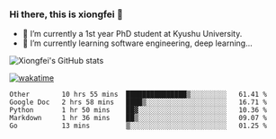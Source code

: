 ### Hi there, this is xiongfei 👋


- 🔭 I’m currently a 1st year PhD student at Kyushu University.
- 🌱 I’m currently learning software engineering, deep learning...

<!--
**Toma62299781/Toma62299781** is a ✨ _special_ ✨ repository because its `README.md` (this file) appears on your GitHub profile.
Here are some ideas to get you started:
-->

![Xiongfei's GitHub stats](https://github-readme-stats.vercel.app/api?username=Toma62299781)


[![wakatime](https://wakatime.com/badge/user/9e8d5516-d162-43e7-9563-87295d455a71.svg)](https://wakatime.com/@9e8d5516-d162-43e7-9563-87295d455a71)

<!--START_SECTION:waka-->
```text
Other        10 hrs 55 mins  ███████████████▒░░░░░░░░░   61.41 % 
Google Doc   2 hrs 58 mins   ████▒░░░░░░░░░░░░░░░░░░░░   16.71 % 
Python       1 hr 50 mins    ██▓░░░░░░░░░░░░░░░░░░░░░░   10.36 % 
Markdown     1 hr 36 mins    ██▒░░░░░░░░░░░░░░░░░░░░░░   09.07 % 
Go           13 mins         ▒░░░░░░░░░░░░░░░░░░░░░░░░   01.25 % 
```
<!--END_SECTION:waka-->

